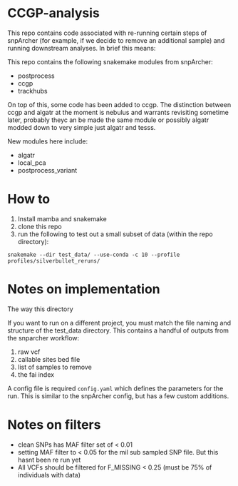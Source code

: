 # CCGP-analysis

This repo contains code associated with re-running certain steps of snpArcher (for example, if we decide to remove an additional sample) and running downstream analyses. In brief this means:

This repo contains the following snakemake modules from snpArcher:
* postprocess
* ccgp
* trackhubs

On top of this, some code has been added to ccgp. The distinction between ccgp and algatr at the moment is nebulus and warrants revisiting sometime later, probably theyc an be made the same module or possibly algatr modded down to very simple just algatr and tesss.

New modules here include:
* algatr
* local_pca
* postprocess_variant

# How to

1) Install mamba and snakemake 
2) clone this repo
3) run the following to test out a small subset of data (within the repo directory):
```
snakemake --dir test_data/ --use-conda -c 10 --profile profiles/silverbullet_reruns/
```

# Notes on implementation

The way this directory 


If you want to run on a different project, you must match the file naming and structure of the test_data directory. This contains a handful of outputs from the snparcher workflow:

1) raw vcf
2) callable sites bed file
3) list of samples to remove
4) the fai index

A config file is required `config.yaml` which defines the parameters for the run. This is similar to the snpArcher config, but has a few custom additions. 

# Notes on filters

* clean SNPs has MAF filter set of < 0.01
* setting MAF filter to < 0.05 for the mil sub sampled SNP file. But this hasnt been re run yet
* All VCFs should be filtered for F_MISSING < 0.25 (must be 75% of individuals with data)